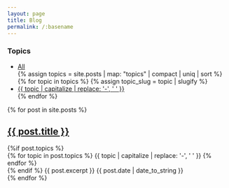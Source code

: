 ```yaml
---
layout: page
title: Blog
permalink: /:basename
---
```


<div class='blog-page-wrapper'>
  <div class="topic-filter">
    <h3>Topics</h3>
    <ul class="topic-list">
      <li><a href="{% link _pages/blog.md %}" class="topic-link" id="all-topics">All</a></li>
      {% assign topics = site.posts | map: "topics" | compact | uniq | sort %}
      {% for topic in topics %}
        {% assign topic_slug = topic | slugify %}
        <li><a href="{% link _pages/blog.md %}?topic={{ topic_slug }}" class="topic-link" data-topic="{{ topic_slug }}">{{ topic | capitalize | replace: '-', ' ' }}</a></li>
      {% endfor %}
    </ul>
  </div>
  
  <div class="posts">
    {% for post in site.posts %}
    <div class="post" data-topics="{% for topic in post.topics %}{{ topic | slugify }} {% endfor %}">
      <h2 class="post-title">
        <a href="{{ post.url | absolute_url }}">
          {{ post.title }}
        </a>
      </h2>
      {%if post.topics %}
      <div class="post-topics">
        {% for topic in post.topics %}
          <span class="post-topic">{{ topic | capitalize | replace: '-', ' ' }}</span>
        {% endfor %}
      </div>
      {% endif %}
      <span class="post-excerpt">{{ post.excerpt }}</span>
      <span class="post-date">{{ post.date | date_to_string }}</span>
    </div>
    {% endfor %}
  </div>
</div>

<script>
document.addEventListener('DOMContentLoaded', function() {
  // Get URL parameters
  const urlParams = new URLSearchParams(window.location.search);
  const topicParam = urlParams.get('topic');
  
  // If there's a topic filter in the URL
  if (topicParam) {
    const posts = document.querySelectorAll('.post');
    const topicLinks = document.querySelectorAll('.topic-link');
    
    // Highlight the current topic filter
    topicLinks.forEach(link => {
      if (link.dataset.topic === topicParam) {
        link.classList.add('active');
      }
    });
    
    // Show only posts with the selected topic
    posts.forEach(post => {
      const postTopics = post.dataset.topics.split(' ');
      if (!postTopics.includes(topicParam)) {
        post.style.display = 'none';
      }
    });
  } else {
    // If no topic parameter, the "All" link should be active
    document.getElementById('all-topics').classList.add('active');
  }
});
</script>
